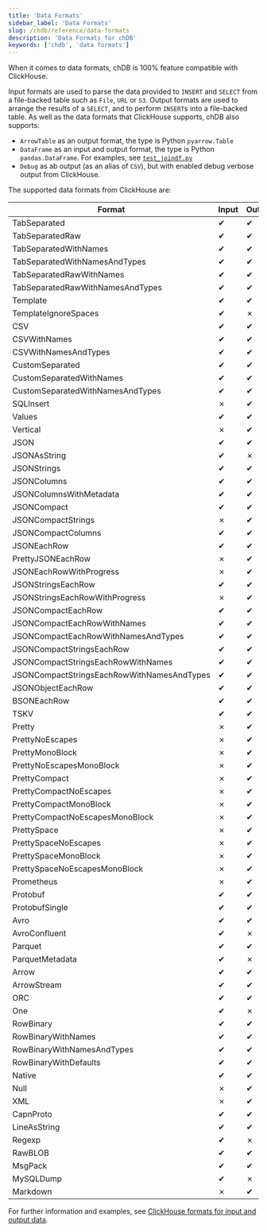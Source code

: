 ```yaml
---
title: 'Data Formats'
sidebar_label: 'Data Formats'
slug: /chdb/reference/data-formats
description: 'Data Formats for chDB'
keywords: ['chdb', 'data formats']
---
```


When it comes to data formats, chDB is 100% feature compatible with ClickHouse.

Input formats are used to parse the data provided to `INSERT` and `SELECT` from a file-backed table such as `File`, `URL` or `S3`.
Output formats are used to arrange the results of a `SELECT`, and to perform `INSERT`s into a file-backed table.
As well as the data formats that ClickHouse supports, chDB also supports:

- `ArrowTable` as an output format, the type is Python `pyarrow.Table`
- `DataFrame` as an input and output format, the type is Python `pandas.DataFrame`. For examples, see [`test_joindf.py`](https://github.com/chdb-io/chdb/blob/main/tests/test_joindf.py)
- `Debug` as ab output (as an alias of `CSV`), but with enabled debug verbose output from ClickHouse.

The supported data formats from ClickHouse are:

| Format                          | Input | Output |
|---------------------------------|-------|--------|
| TabSeparated                    | ✔     | ✔      |
| TabSeparatedRaw                 | ✔     | ✔      |
| TabSeparatedWithNames           | ✔     | ✔      |
| TabSeparatedWithNamesAndTypes   | ✔     | ✔      |
| TabSeparatedRawWithNames        | ✔     | ✔      |
| TabSeparatedRawWithNamesAndTypes| ✔     | ✔      |
| Template                        | ✔     | ✔      |
| TemplateIgnoreSpaces            | ✔     | ✗      |
| CSV                             | ✔     | ✔      |
| CSVWithNames                    | ✔     | ✔      |
| CSVWithNamesAndTypes            | ✔     | ✔      |
| CustomSeparated                 | ✔     | ✔      |
| CustomSeparatedWithNames        | ✔     | ✔      |
| CustomSeparatedWithNamesAndTypes| ✔     | ✔      |
| SQLInsert                       | ✗     | ✔      |
| Values                          | ✔     | ✔      |
| Vertical                        | ✗     | ✔      |
| JSON                            | ✔     | ✔      |
| JSONAsString                    | ✔     | ✗      |
| JSONStrings                     | ✔     | ✔      |
| JSONColumns                     | ✔     | ✔      |
| JSONColumnsWithMetadata         | ✔     | ✔      |
| JSONCompact                     | ✔     | ✔      |
| JSONCompactStrings              | ✗     | ✔      |
| JSONCompactColumns              | ✔     | ✔      |
| JSONEachRow                     | ✔     | ✔      |
| PrettyJSONEachRow               | ✗     | ✔      |
| JSONEachRowWithProgress         | ✗     | ✔      |
| JSONStringsEachRow              | ✔     | ✔      |
| JSONStringsEachRowWithProgress  | ✗     | ✔      |
| JSONCompactEachRow              | ✔     | ✔      |
| JSONCompactEachRowWithNames     | ✔     | ✔      |
| JSONCompactEachRowWithNamesAndTypes | ✔  | ✔      |
| JSONCompactStringsEachRow       | ✔     | ✔      |
| JSONCompactStringsEachRowWithNames | ✔  | ✔      |
| JSONCompactStringsEachRowWithNamesAndTypes | ✔ | ✔ |
| JSONObjectEachRow               | ✔     | ✔      |
| BSONEachRow                     | ✔     | ✔      |
| TSKV                            | ✔     | ✔      |
| Pretty                          | ✗     | ✔      |
| PrettyNoEscapes                 | ✗     | ✔      |
| PrettyMonoBlock                 | ✗     | ✔      |
| PrettyNoEscapesMonoBlock        | ✗     | ✔      |
| PrettyCompact                   | ✗     | ✔      |
| PrettyCompactNoEscapes          | ✗     | ✔      |
| PrettyCompactMonoBlock          | ✗     | ✔      |
| PrettyCompactNoEscapesMonoBlock | ✗     | ✔      |
| PrettySpace                     | ✗     | ✔      |
| PrettySpaceNoEscapes            | ✗     | ✔      |
| PrettySpaceMonoBlock            | ✗     | ✔      |
| PrettySpaceNoEscapesMonoBlock   | ✗     | ✔      |
| Prometheus                      | ✗     | ✔      |
| Protobuf                        | ✔     | ✔      |
| ProtobufSingle                  | ✔     | ✔      |
| Avro                            | ✔     | ✔      |
| AvroConfluent                   | ✔     | ✗      |
| Parquet                         | ✔     | ✔      |
| ParquetMetadata                 | ✔     | ✗      |
| Arrow                           | ✔     | ✔      |
| ArrowStream                     | ✔     | ✔      |
| ORC                             | ✔     | ✔      |
| One                             | ✔     | ✗      |
| RowBinary                       | ✔     | ✔      |
| RowBinaryWithNames              | ✔     | ✔      |
| RowBinaryWithNamesAndTypes      | ✔     | ✔      |
| RowBinaryWithDefaults           | ✔     | ✔      |
| Native                          | ✔     | ✔      |
| Null                            | ✗     | ✔      |
| XML                             | ✗     | ✔      |
| CapnProto                       | ✔     | ✔      |
| LineAsString                    | ✔     | ✔      |
| Regexp                          | ✔     | ✗      |
| RawBLOB                         | ✔     | ✔      |
| MsgPack                         | ✔     | ✔      |
| MySQLDump                       | ✔     | ✗      |
| Markdown                        | ✗     | ✔      |

For further information and examples, see [ClickHouse formats for input and output data](/interfaces/formats).